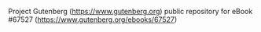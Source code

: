 Project Gutenberg (https://www.gutenberg.org) public repository for
eBook #67527 (https://www.gutenberg.org/ebooks/67527)
